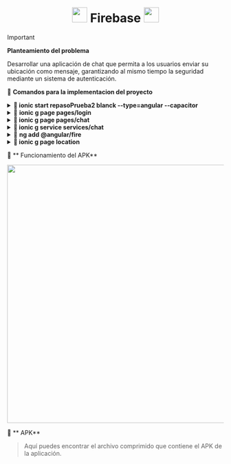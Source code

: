 <h1 align='center'> <img src = 'https://github.com/user-attachments/assets/d2d2a0ee-0b90-41d3-8066-63eac5c6a28f' height='35px'>
 Firebase <img src = 'https://github.com/user-attachments/assets/cd296f57-187a-44a9-a84f-05e873f23aba' height='35px'>
</h1>

> [!IMPORTANT]
> **Planteamiento del problema**
>
> Desarrollar una aplicación de chat que permita a los usuarios enviar su ubicación como mensaje, garantizando al mismo tiempo la seguridad mediante un sistema de autenticación.

🚮 **Comandos para la implementacion del proyecto**

<details> 
    <summary>🧩<strong> ionic start repasoPrueba2 blanck  --type=angular  --capacitor </strong> </summary>
      
>     • start: Inicia un nuevo proyecto de Ionic.
>     • repasoPrueba2: El nombre del proyecto.
>     • blank: Usa una plantilla en blanco, es decir, un proyecto vacío sin componentes adicionales de eje
>     • --type=angular: Indica que la aplicación utilizará Angular como el framework principal.
>     • --capacitor: Añade Capacitor, la herramienta de Ionic que permite integrar
>       la app con características nativas en iOS, Android y web.
>  

</details>

<details> 
    <summary>🧩 <strong>ionic g page pages/login </strong> </summary>
      
>     • ionic g: `g` es abreviatura de `generate`, que significa "generar" en Ionic.
>     • page: Especifica que se generará una página.
>     • login: El nombre de la página que se creará. Esto generará una carpeta `login`
>      
>
</details>

<details> 
    <summary>🧩<strong> ionic g page pages/chat</strong> </summary>
      
>     • ionic g: Es la abreviatura de ionic generate, que sirve para generar recursos como páginas, componentes, servicios, etc.
>     • page: Indica que deseas crear una página.
>     • pages/chat: Especifica la ubicación y el nombre de la página.
>
</details>

<details> 
    <summary>🧩<strong> ionic g service services/chat </strong></summary>
      
>     • ionic g: Abreviatura de ionic generate.
>     • service: Indica que deseas crear un servicio.
>     • services/chat: Especifica la ubicación y el nombre del servicio.
> 
</details>

<details> 
    <summary>🧩 <strong> ng add @angular/fire </strong> </summary>
      
>     • Instala e integra @angular/fire, que es la biblioteca oficial de Angular para Firebase.
>       Esto simplifica el uso de Firebase 
> 
</details>

<details> 
    <summary>🧩<strong>  ionic g page location </strong></summary>
      
>     • ionic g: Es la abreviatura de ionic generate, que sirve para generar diferentes recursos como páginas, servicios, componentes, etc.
>     • page: Indica que quieres crear una nueva página (una interfaz completa con lógica y estilos).
>     • location: Es el nombre de la página que deseas generar.
> 
</details>


🚮 ** Funcionamiento del APK**

<img src = 'https://github.com/user-attachments/assets/56a20a64-adf7-4730-ba63-7192696a8730' height='600px'>
  

🚮 ** APK**
> Aquí puedes encontrar el archivo comprimido que contiene el APK de la aplicación.


